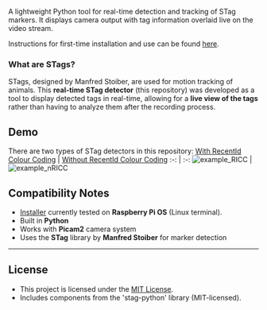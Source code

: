 A lightweight Python tool for real-time detection and tracking of STag markers. It displays camera output with tag information overlaid live on the video stream. 

Instructions for first-time installation and use can be found [here](INSTRUCTIONS.txt).

### What are STags?

STags, designed by Manfred Stoiber, are used for motion tracking of animals.  This **real-time STag detector** (this repository) was developed as a tool to display detected tags in real-time, allowing for a **live view of the tags** rather than having to analyze them after the recording process.

## Demo

There are two types of STag detectors in this repository:
[With RecentId Colour Coding](assets/example_RICC.mp4) | [Without RecentId Colour Coding](assets/example_nRICC.mp4)
:-: | :-:
![example_RICC](https://github.com/user-attachments/assets/39f25e92-64d8-450b-b841-7fe114bbed60) | ![example_nRICC](https://github.com/user-attachments/assets/6f79223b-624f-43e2-8c93-a4ae6fb85260)

 ## Compatibility Notes
- [Installer](run_installer.sh) currently tested on **Raspberry Pi OS** (Linux terminal).
- Built in **Python**
- Works with **Picam2** camera system
- Uses the **STag** library by **Manfred Stoiber** for marker detection

---
## License

- This project is licensed under the [MIT License](LICENSE). 
- Includes components from the 'stag-python' library (MIT-licensed).
